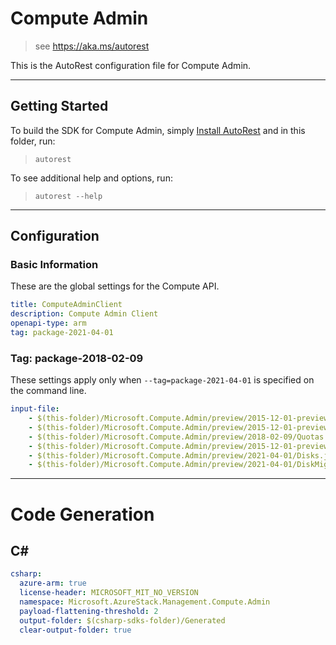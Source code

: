# Compute Admin

> see https://aka.ms/autorest

This is the AutoRest configuration file for Compute Admin.

---
## Getting Started
To build the SDK for Compute Admin, simply [Install AutoRest](https://aka.ms/autorest/install) and in this folder, run:

> `autorest`

To see additional help and options, run:

> `autorest --help`
---

## Configuration

### Basic Information
These are the global settings for the Compute API.

``` yaml
title: ComputeAdminClient
description: Compute Admin Client
openapi-type: arm
tag: package-2021-04-01
```

### Tag: package-2018-02-09

These settings apply only when `--tag=package-2021-04-01` is specified on the command line.

``` yaml $(tag) == 'package-2018-02-09'
input-file:
    - $(this-folder)/Microsoft.Compute.Admin/preview/2015-12-01-preview/Compute.json
    - $(this-folder)/Microsoft.Compute.Admin/preview/2015-12-01-preview/PlatformImages.json
    - $(this-folder)/Microsoft.Compute.Admin/preview/2018-02-09/Quotas.json
    - $(this-folder)/Microsoft.Compute.Admin/preview/2015-12-01-preview/VMExtensions.json
    - $(this-folder)/Microsoft.Compute.Admin/preview/2021-04-01/Disks.json
    - $(this-folder)/Microsoft.Compute.Admin/preview/2021-04-01/DiskMigrationJobs.json
```

---
# Code Generation

## C#

``` yaml $(csharp)
csharp:
  azure-arm: true
  license-header: MICROSOFT_MIT_NO_VERSION
  namespace: Microsoft.AzureStack.Management.Compute.Admin
  payload-flattening-threshold: 2
  output-folder: $(csharp-sdks-folder)/Generated
  clear-output-folder: true
```
